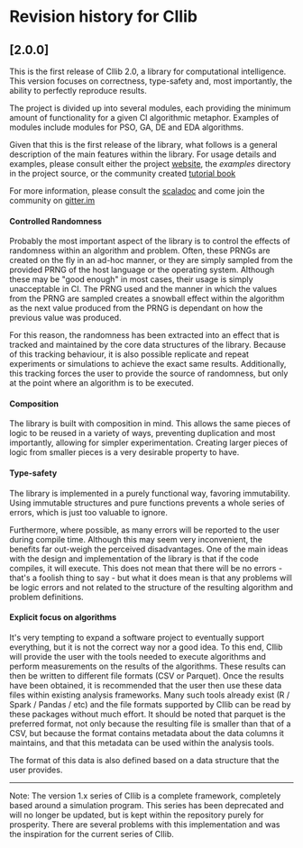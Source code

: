 # Revision history for CIlib

## [2.0.0]

This is the first release of CIlib 2.0, a library for computational
intelligence. This version focuses on correctness, type-safety and,
most importantly, the ability to perfectly reproduce results.

The project is divided up into several modules, each providing the
minimum amount of functionality for a given CI algorithmic metaphor.
Examples of modules include modules for PSO, GA, DE and EDA
algorithms.

Given that this is the first release of the library, what follows is a
general description of the main features within the library. For usage
details and examples, please consult either the project
[website](http://cilib.net), the _examples_ directory in the project
source, or the community created [tutorial
book](https://github.com/cirg-up/cilib-tutorial/releases/latest)

For more information, please consult the
[scaladoc](http://cilib.net/api/cilib/index.html) and come join the
community on [gitter.im](https://gitter.im/cirg-up/cilib)

#### Controlled Randomness

Probably the most important aspect of the library is to control the
effects of randomness within an algorithm and problem. Often, these
PRNGs are created on the fly in an ad-hoc manner, or they are simply
sampled from the provided PRNG of the host language or the operating
system. Although these may be "good enough" in most cases, their usage
is simply unacceptable in CI. The PRNG used and the manner in which
the values from the PRNG are sampled creates a snowball effect within
the algorithm as the next value produced from the PRNG is dependant on
how the previous value was produced.

For this reason, the randomness has been extracted into an effect that
is tracked and maintained by the core data structures of the
library. Because of this tracking behaviour, it is also possible
replicate and repeat experiments or simulations to achieve the exact
same results. Additionally, this tracking forces the user to provide
the source of randomness, but only at the point where an algorithm is
to be executed.

#### Composition

The library is built with composition in mind. This allows the same
pieces of logic to be reused in a variety of ways, preventing
duplication and most importantly, allowing for simpler
experimentation.  Creating larger pieces of logic from smaller pieces
is a very desirable property to have.

#### Type-safety

The library is implemented in a purely functional way, favoring
immutability. Using immutable structures and pure functions prevents
a whole series of errors, which is just too valuable to ignore.

Furthermore, where possible, as many errors will be reported to the
user during compile time. Although this may seem very inconvenient,
the benefits far out-weigh the perceived disadvantages. One of the
main ideas with the design and implementation of the library is that
if the code compiles, it will execute. This does not mean that there
will be no errors - that's a foolish thing to say - but what it does
mean is that any problems will be logic errors and not related to the
structure of the resulting algorithm and problem definitions.

#### Explicit focus on algorithms

It's very tempting to expand a software project to eventually support
everything, but it is not the correct way nor a good idea. To this
end, CIlib will provide the user with the tools needed to execute
algorithms and perform measurements on the results of the
algorithms. These results can then be written to different file
formats (CSV or Parquet). Once the results have been obtained, it is
recommended that the user then use these data files within existing
analysis frameworks. Many such tools already exist (R / Spark / Pandas
/ etc) and the file formats supported by CIlib can be read by these
packages without much effort. It should be noted that parquet is the
preferred format, not only because the resulting file is smaller than
that of a CSV, but because the format contains metadata about the data
columns it maintains, and that this metadata can be used within the
analysis tools.

The format of this data is also defined based on a data structure that
the user provides.

---

Note: The version 1.x series of CIlib is a complete framework,
completely based around a simulation program. This series has been
deprecated and will no longer be updated, but is kept within the
repository purely for prosperity. There are several problems with this
implementation and was the inspiration for the current series of
CIlib.
